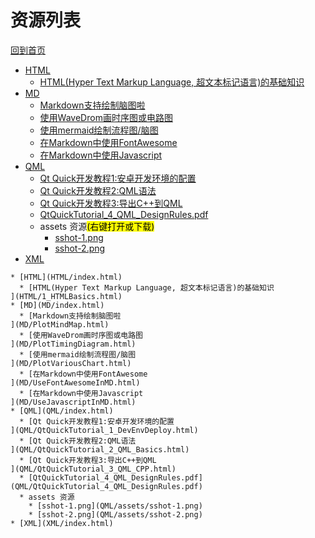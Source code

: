 
# 资源列表

[回到首页](https://charleechan.github.io/MyWiki)

* [HTML](HTML/index.html)
  * [HTML(Hyper Text Markup Language, 超文本标记语言)的基础知识
](HTML/1_HTMLBasics.html)
* [MD](MD/index.html)
  * [Markdown支持绘制脑图啦
](MD/PlotMindMap.html)
  * [使用WaveDrom画时序图或电路图
](MD/PlotTimingDiagram.html)
  * [使用mermaid绘制流程图/脑图
](MD/PlotVariousChart.html)
  * [在Markdown中使用FontAwesome
](MD/UseFontAwesomeInMD.html)
  * [在Markdown中使用Javascript
](MD/UseJavascriptInMD.html)
* [QML](QML/index.html)
  * [Qt Quick开发教程1:安卓开发环境的配置
](QML/QtQuickTutorial_1_DevEnvDeploy.html)
  * [Qt Quick开发教程2:QML语法
](QML/QtQuickTutorial_2_QML_Basics.html)
  * [Qt Quick开发教程3:导出C++到QML
](QML/QtQuickTutorial_3_QML_CPP.html)
  * [QtQuickTutorial_4_QML_DesignRules.pdf](QML/QtQuickTutorial_4_QML_DesignRules.pdf)
  * assets 资源<mark>(右键打开或下载)</mark>
    * [sshot-1.png](QML/assets/sshot-1.png)
    * [sshot-2.png](QML/assets/sshot-2.png)
* [XML](XML/index.html)


```mind:height=300,title=内容概要,color
* [HTML](HTML/index.html)
  * [HTML(Hyper Text Markup Language, 超文本标记语言)的基础知识
](HTML/1_HTMLBasics.html)
* [MD](MD/index.html)
  * [Markdown支持绘制脑图啦
](MD/PlotMindMap.html)
  * [使用WaveDrom画时序图或电路图
](MD/PlotTimingDiagram.html)
  * [使用mermaid绘制流程图/脑图
](MD/PlotVariousChart.html)
  * [在Markdown中使用FontAwesome
](MD/UseFontAwesomeInMD.html)
  * [在Markdown中使用Javascript
](MD/UseJavascriptInMD.html)
* [QML](QML/index.html)
  * [Qt Quick开发教程1:安卓开发环境的配置
](QML/QtQuickTutorial_1_DevEnvDeploy.html)
  * [Qt Quick开发教程2:QML语法
](QML/QtQuickTutorial_2_QML_Basics.html)
  * [Qt Quick开发教程3:导出C++到QML
](QML/QtQuickTutorial_3_QML_CPP.html)
  * [QtQuickTutorial_4_QML_DesignRules.pdf](QML/QtQuickTutorial_4_QML_DesignRules.pdf)
  * assets 资源
    * [sshot-1.png](QML/assets/sshot-1.png)
    * [sshot-2.png](QML/assets/sshot-2.png)
* [XML](XML/index.html)
```
